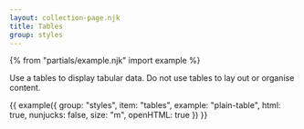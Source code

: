 ```yaml
---
layout: collection-page.njk
title: Tables
group: styles
---
```


{% from "partials/example.njk" import example %}

Use a tables to display tabular data. Do not use tables to lay out or organise content.

{{ example({ group: "styles", item: "tables", example: "plain-table", html: true, nunjucks: false, size: "m", openHTML: true }) }}
